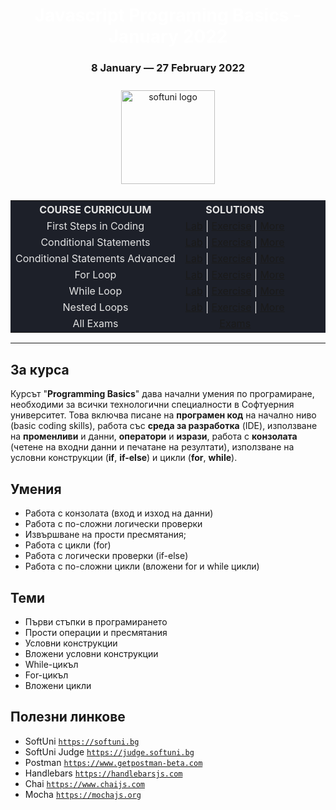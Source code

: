 <div align="center">
<h1 style="color:white">Javascript Programing Basics - January 2022</h1>
<h3>8 January ― 27 February 2022</h3>
<img src="https://upload.wikimedia.org/wikipedia/commons/7/76/Logo_Software_University_%28SoftUni%29_-_blue.png" 
  alt="softuni logo"
  style="position:relative; width:150px; padding:10px; margin: 0 auto;"
  />

<table style="width:100%; max-width:1000px; background-color:#1d2029; color:#e4e4e4">
<tr>
  <th style="text-align:center; vertical-align: middle;">COURSE  CURRICULUM</th>
  <th style="text-align:center; vertical-align: middle;">SOLUTIONS</th>
</tr>
<tr>
  <td style="text-align:center; vertical-align: middle;">First Steps in Coding</td>
  <td style="text-align:center; vertical-align: middle;">
    <a href="https://github.com/DimitarMitev92/Programming-Basic-with-JavaScrip/tree/main/01.First%20Steps%20In%20Coding%20-%20Lab">Lab</a> |
    <a href="https://github.com/DimitarMitev92/Programming-Basic-with-JavaScrip/tree/main/02.First%20Steps%20In%20Coding%20-%20Exercise">Exercise</a> |
    <a href="https://github.com/DimitarMitev92/Programming-Basic-with-JavaScrip/tree/main/03.First%20Steps%20in%20Coding%20-%20More%20Exercises">More</a>
  </td>
</tr>
<tr>
  <td style="text-align: center; vertical-align: middle;">Conditional Statements</td>
  <td style="text-align: center; vertical-align: middle;">
    <a href="https://github.com/DimitarMitev92/Programming-Basic-with-JavaScrip/tree/main/04.Conditional%20Statements%20-%20Lab">Lab</a> |
    <a href="https://github.com/DimitarMitev92/Programming-Basic-with-JavaScrip/tree/main/05.Conditional%20Statements%20-%20Exercise">Exercise</a> |
    <a href="https://github.com/DimitarMitev92/Programming-Basic-with-JavaScrip/tree/main/06.Conditional%20Statements%20-%20More%20Exercises">More</a>
  </td>
</tr>
<tr>
  <td style="text-align: center; vertical-align: middle;">Conditional Statements Advanced</td>
  <td style="text-align: center; vertical-align: middle;">
    <a href="https://github.com/DimitarMitev92/Programming-Basic-with-JavaScrip/tree/main/07.Conditional%20Statements%20Advanced%20-%20Lab">Lab</a> |
    <a href="https://github.com/DimitarMitev92/Programming-Basic-with-JavaScrip/tree/main/08.Conditional%20Statements%20Advanced%20-%20Exercise">Exercise</a> |
     <a href="https://github.com/DimitarMitev92/Programming-Basic-with-JavaScrip/tree/main/09.Conditional%20Statements%20Advanced%20-%20More%20Exercises">More</a>
  </td>
</tr>
<tr>
  <td style="text-align: center; vertical-align: middle;">For Loop</td>
  <td style="text-align: center; vertical-align: middle;">
    <a href="https://github.com/DimitarMitev92/Programming-Basic-with-JavaScrip/tree/main/10.For%20Loop%20-%20Lab">
    Lab</a> |
    <a href="https://github.com/DimitarMitev92/Programming-Basic-with-JavaScrip/tree/main/11.For%20Loop%20-%20Exercise">Exercise</a> |
     <a href="https://github.com/DimitarMitev92/Programming-Basic-with-JavaScrip/tree/main/12.For-Loop%20-%20More%20Exercise">More</a>
  </td>
</tr>
<tr>
  <td style="text-align: center; vertical-align: middle;">While Loop</td>
  <td style="text-align: center; vertical-align: middle;">
    <a href="https://github.com/DimitarMitev92/Programming-Basic-with-JavaScrip/tree/main/13.While%20Loop%20-%20Lab">Lab</a> |
    <a href="https://github.com/DimitarMitev92/Programming-Basic-with-JavaScrip/tree/main/14.While%20Loop%20-%20Exercise">Exercise</a> |
    <a href="https://github.com/DimitarMitev92/Programming-Basic-with-JavaScrip/tree/main/15.While-Loop%20-%20More%20Exercises">More</a>
  </td>
</tr>
<tr>
  <td style="text-align: center; vertical-align: middle;">Nested Loops</td>
  <td style="text-align: center; vertical-align: middle;">
    <a href="https://github.com/DimitarMitev92/Programming-Basic-with-JavaScrip/tree/main/16.Nested%20Loops%20-%20Lab">Lab</a> |
    <a href="https://github.com/DimitarMitev92/Programming-Basic-with-JavaScrip/tree/main/17.Nested%20Loops%20-%20Exercise">Exercise</a> |
    <a href="https://github.com/DimitarMitev92/Programming-Basic-with-JavaScrip/tree/main/17.Nested%20Loops%20-%20More%20Exercises">More</a>
  </td>
</tr>
<tr>
  <td style="text-align: center; vertical-align: middle;">All Exams</td>
  <td style="text-align: center; vertical-align: middle;">
    <a href="https://github.com/DimitarMitev92/Programming-Basic-with-JavaScrip/tree/main/18.Exams">Exams</a>
  </td>
</tr>
</table>
</div>

---

## За курса

Курсът "**Programming Basics**" дава начални умения по програмиране, необходими за всички технологични специалности в Софтуерния университет. Това включва писане на **програмен код** на начално ниво (basic coding skills), работа със **среда за разработка** (IDE), използване на **променливи** и данни, **оператори** и **изрази**, работа с **конзолата** (четене на входни данни и печатане на резултати), използване на условни конструкции (**if**, **if-else**) и цикли (**for**, **while**).

## Умения

- Работа с конзолата (вход и изход на данни)
- Работа с по-сложни логически проверки
- Извършване на прости пресмятания;
- Работа с цикли (for)
- Работа с логически проверки (if-else)
- Работа с по-сложни цикли (вложени for и while цикли)

## Теми

- Първи стъпки в програмирането
- Прости операции и пресмятания
- Условни конструкции
- Вложени условни конструкции
- While-цикъл
- For-цикъл
- Вложени цикли

## Полезни линкове

- SoftUni 
<a href="https://softuni.bg">`https://softuni.bg`</a>
- SoftUni Judge 
<a href="https://judge.softuni.bg">`https://judge.softuni.bg`</a>
- Postman 
<a href="https://www.getpostman-beta.com">`https://www.getpostman-beta.com`</a>
- Handlebars 
<a href="https://handlebarsjs.com">`https://handlebarsjs.com`</a>
- Chai 
<a href="https://www.chaijs.com">`https://www.chaijs.com`</a>
- Mocha 
<a href="https://mochajs.org">`https://mochajs.org`</a>
